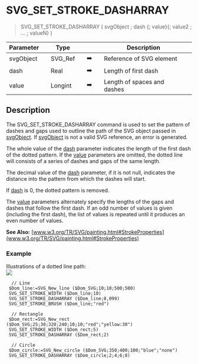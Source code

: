<!-- SVG_SET_STROKE_DASHARRAY ( object ; Param_2 ; Param_3 ; … ; N )
 -> object (Text)
 -> Param_2 (Real)
 -> Param_3 ; … ; N (Long Integer)-->
# SVG_SET_STROKE_DASHARRAY

> SVG_SET_STROKE_DASHARRAY ( svgObject ; dash {; value}{; value2 ; ... ; valueN} )

| Parameter |     | Type |     |     |     | Description |     |
| --- | --- | --- | --- | --- | --- | --- | --- |
| svgObject |     | SVG_Ref |     | ➡️ |     | Reference of SVG element |     |
| dash |     | Real |     | ➡️ |     | Length of first dash |     |
| value |     | Longint |     | ➡️ |     | Length of spaces and dashes |     |

## Description

The SVG_SET_STROKE_DASHARRAY command is used to set the pattern of dashes and gaps used to outline the path of the SVG object passed in [svgObject](# "Reference of SVG element"). If [svgObject](# "Reference of SVG element") is not a valid SVG reference, an error is generated.

The whole value of the [dash](# "Length of first dash") parameter indicates the length of the first dash of the dotted pattern. If the [value](# "Length of spaces and dashes") parameters are omitted, the dotted line will consists of a series of dashes and gaps of the same length.

The decimal value of the [dash](# "Length of first dash") parameter, if it is not null, indicates the distance into the pattern from which the dashes will start.

If [dash](# "Length of first dash") is 0, the dotted pattern is removed.

The [value](# "Length of spaces and dashes") parameters alternately specify the lengths of the gaps and dashes that follow the first dash. If an odd number of values is given (including the first dash), the list of values is repeated until it produces an even number of values.

**See Also:** [www.w3.org/TR/SVG/painting.html#StrokeProperties](www.w3.org/TR/SVG/painting.html#StrokeProperties)

### Example  

Illustrations of a dotted line path:  
![](https://doc.4d.com/4Dv19/picture/359111/pict359111.en.png)

```4d
  // Line  
 $Dom_line:=SVG_New_line ($Dom_SVG;10;10;500;500)  
 SVG_SET_STROKE_WIDTH ($Dom_line;10)  
 SVG_SET_STROKE_DASHARRAY ($Dom_line;8,099)  
 SVG_SET_STROKE_BRUSH ($Dom_line;"red")  
   
  // Rectangle  
 $Dom_rect:=SVG_New_rect ($Dom_SVG;25;30;320;240;10;10;"red";"yellow:30")  
 SVG_SET_STROKE_WIDTH ($Dom_rect;5)  
 SVG_SET_STROKE_DASHARRAY ($Dom_rect;2)  
   
  // Circle  
 $Dom_circle:=SVG_New_circle ($Dom_SVG;350;400;100;"blue";"none")  
 SVG_SET_STROKE_DASHARRAY ($Dom_circle;2;4;6;8)
```
